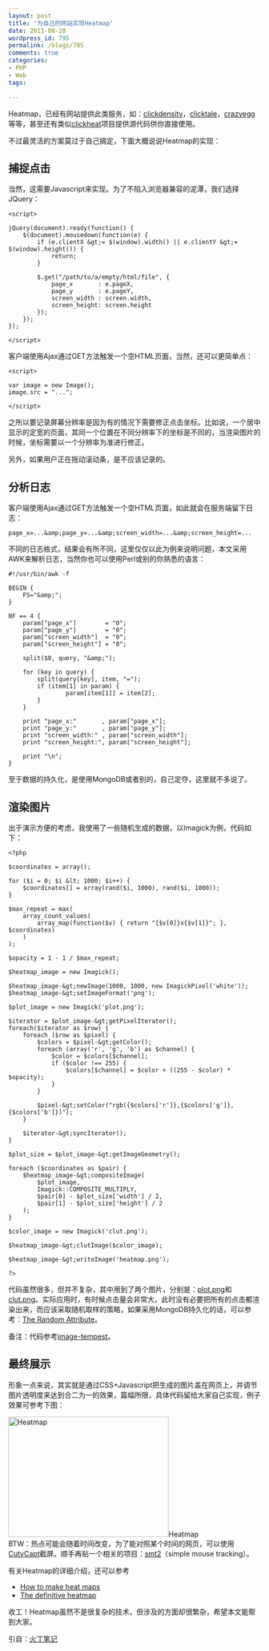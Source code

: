 ```yaml
---
layout: post
title: '为自己的网站实现Heatmap'
date: 2011-08-20
wordpress_id: 795
permalink: /blogs/795
comments: true
categories:
- PHP
- Web
tags:

---
```

Heatmap，已经有网站提供此类服务，如：<a href="http://www.clickdensity.com/" target="_blank">clickdensity</a>，<a href="http://www.clicktale.com/" target="_blank">clicktale</a>，<a href="http://www.crazyegg.com/" target="_blank">crazyegg</a>等等，甚至还有类似<a href="http://www.labsmedia.com/clickheat/index.html" target="_blank">clickheat</a>项目提供源代码供你直接使用。

不过最灵活的方案莫过于自己搞定，下面大概说说Heatmap的实现：
## 捕捉点击
当然，这需要Javascript来实现。为了不陷入浏览器兼容的泥潭，我们选择JQuery：

```
<script>

jQuery(document).ready(function() {
    $(document).mousedown(function(e) {
        if (e.clientX &gt;= $(window).width() || e.clientY &gt;= $(window).height()) {
            return;
        }

        $.get("/path/to/a/empty/html/file", {
            page_x       : e.pageX,
            page_y       : e.pageY,
            screen_width : screen.width,
            screen_height: screen.height
        });
    });
});

</script>
```
客户端使用Ajax通过GET方法触发一个空HTML页面，当然，还可以更简单点：

```
<script>

var image = new Image();
image.src = "...";

</script>
```
之所以要记录屏幕分辨率是因为有的情况下需要修正点击坐标。比如说，一个居中显示的定宽的页面，其同一个位置在不同分辨率下的坐标是不同的，当渲染图片的时候，坐标需要以一个分辨率为准进行修正。

另外，如果用户正在拖动滚动条，是不应该记录的。
## 分析日志
客户端使用Ajax通过GET方法触发一个空HTML页面，如此就会在服务端留下日志：

```
page_x=...&amp;page_y=...&amp;screen_width=...&amp;screen_height=...
```
不同的日志格式，结果会有所不同，这里仅仅以此为例来说明问题，本文采用AWK来解析日志，当然你也可以使用Perl或别的你熟悉的语言：

```
#!/usr/bin/awk -f

BEGIN {
    FS="&amp;";
}

NF == 4 {
    param["page_x"]        = "0";
    param["page_y"]        = "0";
    param["screen_width"]  = "0";
    param["screen_height"] = "0";

    split($0, query, "&amp;");

    for (key in query) {
        split(query[key], item, "=");
        if (item[1] in param) {
                param[item[1]] = item[2];
        }
    }

    print "page_x:"       , param["page_x"];
    print "page_y:"       , param["page_y"];
    print "screen_width:" , param["screen_width"];
    print "screen_height:", param["screen_height"];

    print "\n";
}
```
至于数据的持久化，是使用MongoDB或者别的，自己定夺，这里就不多说了。
## 渲染图片
出于演示方便的考虑，我使用了一些随机生成的数据，以Imagick为例，代码如下：

```
<?php

$coordinates = array();

for ($i = 0; $i &lt; 1000; $i++) {
    $coordinates[] = array(rand($i, 1000), rand($i, 1000));
}

$max_repeat = max(
    array_count_values(
        array_map(function($v) { return "{$v[0]}x{$v[1]}"; }, $coordinates)
    )
);

$opacity = 1 - 1 / $max_repeat;

$heatmap_image = new Imagick();

$heatmap_image-&gt;newImage(1000, 1000, new ImagickPixel('white'));
$heatmap_image-&gt;setImageFormat('png');

$plot_image = new Imagick('plot.png');

$iterator = $plot_image-&gt;getPixelIterator();
foreach($iterator as $row) {
    foreach ($row as $pixel) {
        $colors = $pixel-&gt;getColor();
        foreach (array('r', 'g', 'b') as $channel) {
            $color = $colors[$channel];
            if ($color !== 255) {
                $colors[$channel] = $color + ((255 - $color) * $opacity);
            }
        }

        $pixel-&gt;setColor("rgb({$colors['r']},{$colors['g']},{$colors['b']})");
    }

    $iterator-&gt;syncIterator();
}

$plot_size = $plot_image-&gt;getImageGeometry();

foreach ($coordinates as $pair) {
    $heatmap_image-&gt;compositeImage(
        $plot_image,
        Imagick::COMPOSITE_MULTIPLY,
        $pair[0] - $plot_size['width'] / 2,
        $pair[1] - $plot_size['height'] / 2
    );
}

$color_image = new Imagick('clut.png');

$heatmap_image-&gt;clutImage($color_image);

$heatmap_image-&gt;writeImage('heatmap.png');

?>
```

代码虽然很多，但并不复杂，其中用到了两个图片，分别是：<a href="http://gitorious.org/tempest/tempest-php/blobs/master/src/Tempest/plot.png" target="_blank">plot.png</a>和<a href="http://gitorious.org/tempest/tempest-php/blobs/master/src/Tempest/clut.png" target="_blank">clut.png</a>。实际应用时，有时候点击量会非常大，此时没有必要把所有的点击都渲染出来，而应该采取随机取样的策略，如果采用MongoDB持久化的话，可以参考：<a href="http://cookbook.mongodb.org/patterns/random-attribute/" target="_blank">The Random Attribute</a>。

备注：代码参考<a href="http://code.google.com/p/image-tempest/" target="_blank">image-tempest</a>。
## 最终展示
形象一点来说，其实就是通过CSS+Javascript把生成的图片盖在网页上，并调节图片透明度来达到合二为一的效果，篇幅所限，具体代码留给大家自己实现，例子效果可参考下图：
<div id="attachment_41"><a href="http://huoding.com/wp-content/uploads/2011/01/heatmap.png"><img title="Heatmap" src="http://huoding.com/wp-content/uploads/2011/01/heatmap.png" alt="Heatmap" width="320" height="240" /></a>Heatmap

</div>
BTW：热点可能会随着时间改变，为了能对照某个时间的网页，可以使用<a href="http://cutycapt.sourceforge.net/" target="_blank">CutyCapt</a>截屏。顺手再贴一个相关的项目：<a href="http://code.google.com/p/smt2/" target="_blank">smt2</a>（simple mouse tracking）。

有关Heatmap的详细介绍，还可以参考
<ul>
	<li><a href="http://blog.corunet.com/how-to-make-heat-maps/" target="_blank">How to make heat maps</a></li>
	<li><a href="http://blog.corunet.com/the-definitive-heatmap/" target="_blank">The definitive heatmap</a></li>
</ul>
收工！Heatmap虽然不是很复杂的技术，但涉及的方面却很繁杂，希望本文能帮到大家。

引自：<a href="http://huoding.com/2011/01/04/39" target="_blank">火丁笔记</a>
